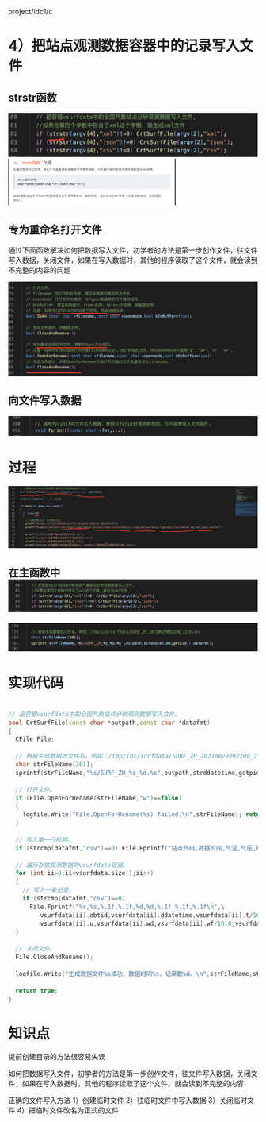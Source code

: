 project/idc1/c

4）把站点观测数据容器中的记录写入文件
===

strstr函数
---

<img src="images/image-20230417224415120.png" alt="image-20230417224415120" style="zoom: 50%;" />

<img src="images/image-20230417224323696.png" alt="image-20230417224323696" style="zoom:33%;" />

专为重命名打开文件
---

通过下面函数解决如何把数据写入文件，初学者的方法是第一步创作文件，往文件写入数据，关闭文件，如果在写入数据时，其他的程序读取了这个文件，就会读到不完整的内容的问题

<img src="images/image-20230417230536336.png" alt="image-20230417230536336" style="zoom:50%;" />

向文件写入数据
---

![image-20230417230837055](images/image-20230417230837055.png)



过程
===

![image-20230417223053994](images/image-20230417223053994.png)

在主函数中![image-20230417225151424](images/image-20230417225151424.png)
---



![image-20230417225221125](images/image-20230417225221125.png)



实现代码
===

```c++

// 把容器vsurfdata中的全国气象站点分钟观测数据写入文件。
bool CrtSurfFile(const char *outpath,const char *datafmt)
{
  CFile File;

  // 拼接生成数据的文件名，例如：/tmp/idc/surfdata/SURF_ZH_20210629092200_2254.csv
  char strFileName[301];
  sprintf(strFileName,"%s/SURF_ZH_%s_%d.%s",outpath,strddatetime,getpid(),datafmt);

  // 打开文件。
  if (File.OpenForRename(strFileName,"w")==false)
  {
    logfile.Write("File.OpenForRename(%s) failed.\n",strFileName); return false;
  }

  // 写入第一行标题。
  if (strcmp(datafmt,"csv")==0) File.Fprintf("站点代码,数据时间,气温,气压,相对湿度,风向,风速,降雨量,能见度\n");

  // 遍历存放观测数据的vsurfdata容器。
  for (int ii=0;ii<vsurfdata.size();ii++)
  {
    // 写入一条记录。
    if (strcmp(datafmt,"csv")==0)
      File.Fprintf("%s,%s,%.1f,%.1f,%d,%d,%.1f,%.1f,%.1f\n",\
         vsurfdata[ii].obtid,vsurfdata[ii].ddatetime,vsurfdata[ii].t/10.0,vsurfdata[ii].p/10.0,\
         vsurfdata[ii].u,vsurfdata[ii].wd,vsurfdata[ii].wf/10.0,vsurfdata[ii].r/10.0,vsurfdata[ii].vis/10.0);
  }

  // 关闭文件。
  File.CloseAndRename();

  logfile.Write("生成数据文件%s成功，数据时间%s，记录数%d。\n",strFileName,strddatetime,vsurfdata.size());

  return true;
}
```

知识点
===

提前创建目录的方法很容易失误

如何把数据写入文件，初学者的方法是第一步创作文件，往文件写入数据，关闭文件，如果在写入数据时，其他的程序读取了这个文件，就会读到不完整的内容

正确的文件写入方法 1）创建临时文件    2）往临时文件中写入数据     3）关闭临时文件   4）把临时文件改名为正式的文件
